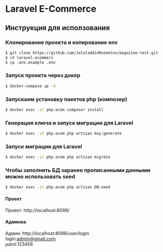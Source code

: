 # Laravel E-Commerce

## Инструкция для исползования

### Клонирование проекта и копирование env

```bash
$ git clone https://github.com/JaloladdinRozmetov/magazine-test.git
$ cd laravel-ecommers
$ cp .env.example .env
```

### Запуск проекта через докер
```bash
$ docker-compose up -d
```

### Запускаем установку пакетов php (композер)
```bash
$ docker exec -it php.ecom composer install
```

### Генерация ключа и запуск миграции для Laravel
```bash
$ docker exec -it php.ecom php artisan key:generate
```

### Запуск миграции для Laravel
```bash
$ docker exec -it php.ecom php artisan migrate
```

### Чтобы заполнить БД заранее прописанными данными можно использовать seed
```bash
$ docker exec -it php.ecom php artisan DB:seed
```

#### Проект
Проект: http://localhost:8098/

#### Админка
Админ: http://localhost:8098/user/login \
login:admin@gmail.com \
parol:123456
